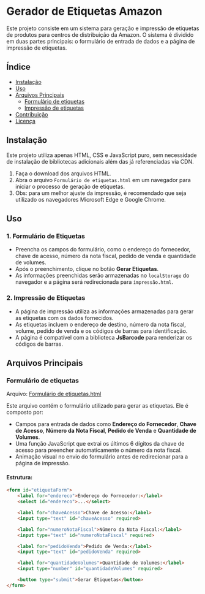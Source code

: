 # Gerador de Etiquetas Amazon

Este projeto consiste em um sistema para geração e impressão de etiquetas de produtos para centros de distribuição da Amazon. 
O sistema é dividido em duas partes principais: o formulário de entrada de dados e a página de impressão de etiquetas.

## Índice

- [Instalação](#instalação)
- [Uso](#uso)
- [Arquivos Principais](#arquivos-principais)
  - [Formulário de etiquetas](#formulário-de-etiquetas)
  - [Impressão de etiquetas](#impressão-de-etiquetas)
- [Contribuição](#contribuição)
- [Licença](#licença)

## Instalação

Este projeto utiliza apenas HTML, CSS e JavaScript puro, sem necessidade de instalação de bibliotecas adicionais além das já referenciadas via CDN.

1. Faça o download dos arquivos HTML.
2. Abra o arquivo `Formulário de etiquetas.html` em um navegador para iniciar o processo de geração de etiquetas.
3. Obs: para um melhor ajuste da impressão, é recomendado que seja utilizado os navegadores Microsoft Edge e Google Chrome.

## Uso

### 1. Formulário de Etiquetas
- Preencha os campos do formulário, como o endereço do fornecedor, chave de acesso, número da nota fiscal, pedido de venda e quantidade de volumes.
- Após o preenchimento, clique no botão **Gerar Etiquetas**.
- As informações preenchidas serão armazenadas no `localStorage` do navegador e a página será redirecionada para `impressão.html`.

### 2. Impressão de Etiquetas
- A página de impressão utiliza as informações armazenadas para gerar as etiquetas com os dados fornecidos.
- As etiquetas incluem o endereço de destino, número da nota fiscal, volume, pedido de venda e os códigos de barras para identificação.
- A página é compatível com a biblioteca **JsBarcode** para renderizar os códigos de barras.

## Arquivos Principais

### Formulário de etiquetas

Arquivo: [Formulário de etiquetas.html](./Formulário%20de%20etiquetas.html)

Este arquivo contém o formulário utilizado para gerar as etiquetas. Ele é composto por:

- Campos para entrada de dados como **Endereço do Fornecedor**, **Chave de Acesso**, **Número da Nota Fiscal**, **Pedido de Venda** e **Quantidade de Volumes**.
- Uma função JavaScript que extrai os últimos 6 dígitos da chave de acesso para preencher automaticamente o número da nota fiscal.
- Animação visual no envio do formulário antes de redirecionar para a página de impressão.

#### Estrutura:
```html
<form id="etiquetaForm">
    <label for="endereco">Endereço do Fornecedor:</label>
    <select id="endereco">...</select>

    <label for="chaveAcesso">Chave de Acesso:</label>
    <input type="text" id="chaveAcesso" required>

    <label for="numeroNotaFiscal">Número da Nota Fiscal:</label>
    <input type="text" id="numeroNotaFiscal" required>

    <label for="pedidoVenda">Pedido de Venda:</label>
    <input type="text" id="pedidoVenda" required>

    <label for="quantidadeVolumes">Quantidade de Volumes:</label>
    <input type="number" id="quantidadeVolumes" required>

    <button type="submit">Gerar Etiquetas</button>
</form>


